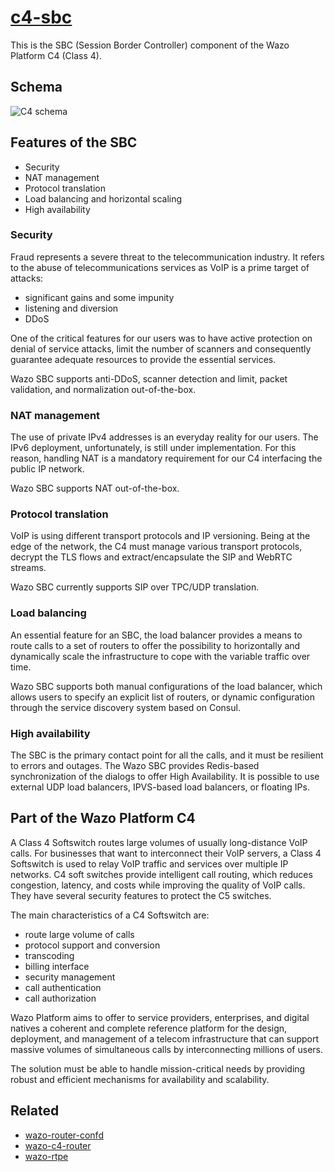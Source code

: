 # [c4-sbc](https://github.com/wazo-platform/wazo-c4-sbc)

This is the SBC (Session Border Controller) component of the Wazo Platform C4 (Class 4).

## Schema

![C4 schema](diagram-c4.svg)

## Features of the SBC

* Security
* NAT management
* Protocol translation
* Load balancing and horizontal scaling
* High availability

### Security

Fraud represents a severe threat to the telecommunication industry. It refers to the abuse of telecommunications services as VoIP is a prime target of attacks:

* significant gains and some impunity
* listening and diversion
* DDoS

One of the critical features for our users was to have active protection on denial of service attacks, limit the number of scanners and consequently guarantee adequate resources to provide the essential services.

Wazo SBC supports anti-DDoS, scanner detection and limit, packet validation, and normalization out-of-the-box.

### NAT management

The use of private IPv4 addresses is an everyday reality for our users. The IPv6 deployment, unfortunately, is still under implementation. For this reason, handling NAT is a mandatory requirement for our C4 interfacing the public IP network.

Wazo SBC supports NAT out-of-the-box.

### Protocol translation

VoIP is using different transport protocols and IP versioning. Being at the edge of the network, the C4 must manage various transport protocols, decrypt the TLS flows and extract/encapsulate the SIP and WebRTC streams.

Wazo SBC currently supports SIP over TPC/UDP translation.

### Load balancing

An essential feature for an SBC, the load balancer provides a means to route calls to a set of routers to offer the possibility to horizontally and dynamically scale the infrastructure to cope with the variable traffic over time.

Wazo SBC supports both manual configurations of the load balancer, which allows users to specify an explicit list of routers, or dynamic configuration through the service discovery system based on Consul.

### High availability

The SBC  is the primary contact point for all the calls, and it must be resilient to errors and outages. The Wazo SBC provides Redis-based synchronization of the dialogs to offer High Availability. It is possible to use external UDP load balancers, IPVS-based load balancers, or floating IPs.

## Part of the Wazo Platform C4

A Class 4 Softswitch routes large volumes of usually long-distance VoIP calls. For businesses that want to interconnect their VoIP servers, a Class 4 Softswitch is used to relay VoIP traffic and services over multiple IP networks. C4 soft switches provide intelligent call routing, which reduces congestion, latency, and costs while improving the quality of VoIP calls. They have several security features to protect the C5 switches.

The main characteristics of a C4 Softswitch are:

* route large volume of calls
* protocol support and conversion
* transcoding
* billing interface
* security management
* call authentication
* call authorization

Wazo Platform aims to offer to service providers, enterprises, and digital natives a coherent and complete reference platform for the design, deployment, and management of a telecom infrastructure that can support massive volumes of simultaneous calls by interconnecting millions of users.

The solution must be able to handle mission-critical needs by providing robust and efficient mechanisms for availability and scalability.

## Related

* [wazo-router-confd](router-confd.html)
* [wazo-c4-router](c4-router.html)
* [wazo-rtpe](rtpe-config.html)
